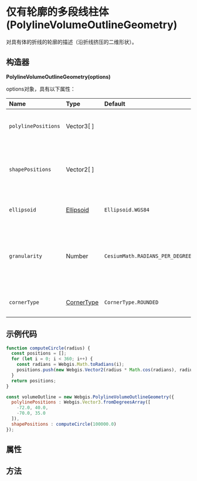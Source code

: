 # 仅有轮廓的多段线柱体(PolylineVolumeOutlineGeometry)

对具有体的折线的轮廓的描述（沿折线挤压的二维形状）。

## 构造器

**PolylineVolumeOutlineGeometry(options)**

options对象，具有以下属性：

| Name                | Type                                                         | Default                         | Description                                                  |
| :------------------ | :----------------------------------------------------------- | :------------------------------ | :----------------------------------------------------------- |
| `polylinePositions` | Vector3[ ]                                                   |                                 | 定义折线体中心的`Cartesain3`位置数组。                       |
| `shapePositions`    | Vector2[ ]                                                   |                                 | 一个[`Cartesian2`](https://www.vvpstk.com/public/Cesium/Documentation/Cartesian2.html)位置数组，定义要沿着折线挤压的形状 |
| `ellipsoid`         | [Ellipsoid](https://www.vvpstk.com/public/Cesium/Documentation/Ellipsoid.html) | `Ellipsoid.WGS84`               | `optional`用作参考的椭球体。                                 |
| `granularity`       | Number                                                       | `CesiumMath.RADIANS_PER_DEGREE` | `optional`每个经度和纬度之间的距离，以弧度表示。确定缓冲区中的位置数。 |
| `cornerType`        | [CornerType](https://www.vvpstk.com/public/Cesium/Documentation/CornerType.html) | `CornerType.ROUNDED`            | `optional`确定角的样式。                                     |

## 示例代码

```javascript
function computeCircle(radius) {
  const positions = [];
  for (let i = 0; i < 360; i++) {
    const radians = Webgis.Math.toRadians(i);
    positions.push(new Webgis.Vector2(radius * Math.cos(radians), radius * Math.sin(radians)));
  }
  return positions;
}

const volumeOutline = new Webgis.PolylineVolumeOutlineGeometry({
  polylinePositions : Webgis.Vector3.fromDegreesArray([
    -72.0, 40.0,
    -70.0, 35.0
  ]),
  shapePositions : computeCircle(100000.0)
});
```

## 属性

## 方法